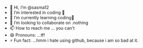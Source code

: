 - 👋 Hi, I’m @sasma12
- 👀 I’m interested in coding 🤧
- 🌱 I’m currently learning coding🤮
- 💞️ I’m looking to collaborate on .nothing
- 📫 How to reach me ... you can't 
- 😄 Pronouns: ...tf!
- ⚡ Fun fact: ...hmm i hate using github, because i am so bad at it.

<!---
sasma12/sasma12 is a ✨ special ✨ repository because its `README.md` (this file) appears on your GitHub profile.
You can click the Preview link to take a look at your changes.
--->
